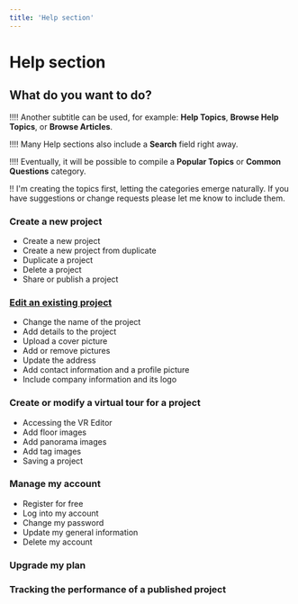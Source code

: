 ```yaml
---
title: 'Help section'
---
```


# Help section

## What do you want to do?
!!!! Another subtitle can be used, for example: **Help Topics**, **Browse Help Topics**, or **Browse Articles**. 

!!!! Many Help sections also include a **Search** field right away.

!!!! Eventually, it will be possible to compile a **Popular Topics** or **Common Questions** category. 

!! I'm creating the topics first, letting the categories emerge naturally. If you have suggestions or change requests please let me know to include them.

### Create a new project

* Create a new project
* Create a new project from duplicate
* Duplicate a project
* Delete a project
* Share or publish a project

### [Edit an existing project](https://elsa360documentation.josemanuelsalgado.com/home/edit-an-existing-project)

* Change the name of the project
* Add details to the project
* Upload a cover picture
* Add or remove pictures
* Update the address
* Add contact information and a profile picture
* Include company information and its logo

### Create or modify a virtual tour for a project

* Accessing the VR Editor
* Add floor images
* Add panorama images
* Add tag images
* Saving a project

### Manage my account

* Register for free
* Log into my account
* Change my password
* Update my general information
* Delete my account

### Upgrade my plan



### Tracking the performance of a published project